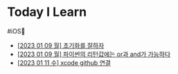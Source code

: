 # Today I Learn

#iOS🍎


- [[2023 01 09 월] 초기화를 잘하자](https://github.com/cyberman0306/TIL/blob/main/%EC%B4%88%EA%B8%B0%ED%99%94%EB%A5%BC%20%EC%9E%98%ED%95%98%EC%9E%90/%EC%B4%88%EA%B8%B0%ED%99%94%EB%A5%BC%20%EC%9E%98%ED%95%98%EC%9E%90.md)
- [[2023 01 09 월] 파이썬의 리턴값에는 or과 and가 가능하다](https://github.com/cyberman0306/TIL/blob/main/20220109/python%EC%9D%98%20return.md)
- [[2023 01 11 수] xcode github 연결](https://github.com/cyberman0306/TIL/blob/main/Git%20%EC%97%B0%EB%8F%99/xcode%20%EC%97%B0%EA%B2%B0.md)
